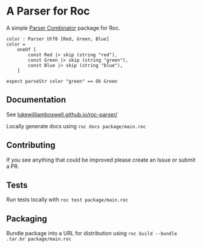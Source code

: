 # A Parser for Roc

A simple [Parser Combinator](https://en.wikipedia.org/wiki/Parser_combinator) package for Roc.

```roc
color : Parser Utf8 [Red, Green, Blue]
color = 
    oneOf [
        const Red |> skip (string "red"), 
        const Green |> skip (string "green"),
        const Blue |> skip (string "blue"),
    ]

expect parseStr color "green" == Ok Green
```

## Documentation 

See [lukewilliamboswell.github.io/roc-parser/](https://lukewilliamboswell.github.io/roc-parser/)

Locally generate docs using `roc docs package/main.roc` 

## Contributing

If you see anything that could be improved please create an Issue or submit a PR.

## Tests

Run tests locally with `roc test package/main.roc`

## Packaging

Bundle package into a URL for distribution using `roc build --bundle .tar.br package/main.roc` 
